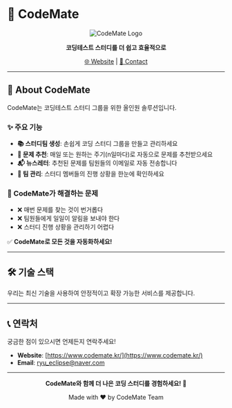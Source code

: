 # 🚀 CodeMate

<div align="center">

![CodeMate Logo](https://img.shields.io/badge/CodeMate-코딩스터디_솔루션-blue?style=for-the-badge)

**코딩테스트 스터디를 더 쉽고 효율적으로**

[🌐 Website](https://www.codemate.kr/) | [📧 Contact](mailto:ryu_eclipse@naver.com)

</div>

---

## 📖 About CodeMate

CodeMate는 코딩테스트 스터디 그룹을 위한 올인원 솔루션입니다.

### ✨ 주요 기능

- **📚 스터디팀 생성**: 손쉽게 코딩 스터디 그룹을 만들고 관리하세요
- **🎯 문제 추천**: 매일 또는 원하는 주기(n일마다)로 자동으로 문제를 추천받으세요
- **📬 뉴스레터**: 추천된 문제를 팀원들의 이메일로 자동 전송합니다
- **👥 팀 관리**: 스터디 멤버들의 진행 상황을 한눈에 확인하세요

### 🎯 CodeMate가 해결하는 문제

- ❌ 매번 문제를 찾는 것이 번거롭다
- ❌ 팀원들에게 일일이 알림을 보내야 한다
- ❌ 스터디 진행 상황을 관리하기 어렵다

✅ **CodeMate로 모든 것을 자동화하세요!**

---

## 🛠 기술 스택

우리는 최신 기술을 사용하여 안정적이고 확장 가능한 서비스를 제공합니다.

---


## 📞 연락처

궁금한 점이 있으시면 언제든지 연락주세요!

- **Website**: [https://www.codemate.kr/](https://www.codemate.kr/)
- **Email**: ryu_eclipse@naver.com

---

<div align="center">

**CodeMate와 함께 더 나은 코딩 스터디를 경험하세요! 💪**

Made with ❤️ by CodeMate Team

</div>

